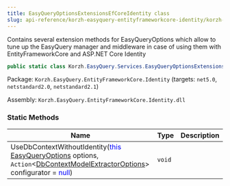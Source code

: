 ```yaml
---
title: EasyQueryOptionsExtensionsEfCoreIdentity class
slug: api-reference/korzh-easyquery-entityframeworkcore-identity/korzh-easyquery-services-namespace/easyqueryoptionsextensionsefcoreidentity-class
---
```



Contains several extension methods for EasyQueryOptions  which allow to tune up the EasyQuery manager and middleware  in case of using them with EntityFrameworkCore and ASP.NET Core Identity
```csharp
public static class Korzh.EasyQuery.Services.EasyQueryOptionsExtensionsEfCoreIdentity

```
Package: `Korzh.EasyQuery.EntityFrameworkCore.Identity` (targets: `net5.0`, `netstandard2.0`, `netstandard2.1`)

Assembly: `Korzh.EasyQuery.EntityFrameworkCore.Identity.dll`

### Static Methods

| Name | Type | Description | 
| --- | --- | --- | 
| UseDbContextWithoutIdentity(<span style='color: blue'>this</span> [EasyQueryOptions](/api-reference/korzh-easyquery/korzh-easyquery-services-namespace/easyqueryoptions-class) options, `Action`&lt;[DbContextModelExtractorOptions](/api-reference/korzh-easyquery-entityframeworkcore-relational/korzh-easyquery-entityframeworkcore-namespace/dbcontextmodelextractoroptions-class)&gt; configurator = <span style='color: blue'>null</span>) | `void` |  |